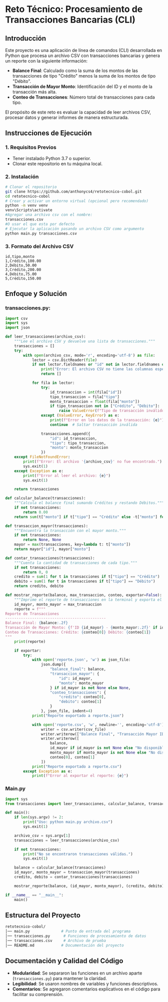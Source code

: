 # Reto Técnico: Procesamiento de Transacciones Bancarias (CLI)

## Introducción
Este proyecto es una aplicación de línea de comandos (CLI) desarrollada en Python que procesa un archivo CSV con transacciones bancarias y genera un reporte con la siguiente información:
- **Balance Final**: Calculado como la suma de los montos de las transacciones de tipo "Crédito" menos la suma de los montos de tipo "Débito".
- **Transacción de Mayor Monto**: Identificación del ID y el monto de la transacción más alta.
- **Conteo de Transacciones**: Número total de transacciones para cada tipo.

El propósito de este reto es evaluar la capacidad de leer archivos CSV, procesar datos y generar informes de manera estructurada.

## Instrucciones de Ejecución

### 1. Requisitos Previos
- Tener instalado Python 3.7 o superior.
- Clonar este repositorio en tu máquina local.

### 2. Instalación
```bash
# Clonar el repositorio
git clone https://github.com/anthonycs4/retotecnico-cobol.git
cd retotecnico-cobol
# Crear y activar un entorno virtual (opcional pero recomendado)
python -m venv venv
venv\Scripts\activate
#Agregar una archivo csv con el nombre:
transacciones.csv
#O usar el que esta por defecto
# Ejecutar la aplicación pasando un archivo CSV como argumento
python main.py transacciones.csv
```

### 3. Formato del Archivo CSV
```csv
id,tipo,monto
1,Crédito,100.00
2,Débito,50.00
3,Crédito,200.00
4,Débito,75.00
5,Crédito,150.00
```

## Enfoque y Solución
### transacciones.py:
```python
import csv
import sys
import json

def leer_transacciones(archivo_csv):
    """Lee el archivo CSV y devuelve una lista de transacciones."""
    transacciones = []
    try:
        with open(archivo_csv, mode='r', encoding='utf-8') as file:
            lector = csv.DictReader(file)
            if not lector.fieldnames or "id" not in lector.fieldnames or "tipo" not in lector.fieldnames or "monto" not in lector.fieldnames:
                print("Error: El archivo CSV no tiene las columnas esperadas (id, tipo, monto).")
                return []

            for fila in lector:
                try:
                    id_transaccion = int(fila["id"])
                    tipo_transaccion = fila["tipo"]
                    monto_transaccion = float(fila["monto"])
                    if tipo_transaccion not in ["Crédito", "Débito"]:
                        raise ValueError(f"Tipo de transacción inválido: {tipo_transaccion}")
                except (ValueError, KeyError) as e:
                    print(f"Error en los datos de la transacción: {e}")
                    continue  # Saltar transacción inválida

                transacciones.append({
                    "id": id_transaccion,
                    "tipo": tipo_transaccion,
                    "monto": monto_transaccion
                })
    except FileNotFoundError:
        print(f"Error: El archivo '{archivo_csv}' no fue encontrado.")
        sys.exit(1)
    except Exception as e:
        print(f"Error al leer el archivo: {e}")
        sys.exit(1)

    return transacciones

def calcular_balance(transacciones):
    """Calcula el balance final sumando Créditos y restando Débitos."""
    if not transacciones:
        return 0.00
    return sum(t["monto"] if t["tipo"] == "Crédito" else -t["monto"] for t in transacciones)

def transaccion_mayor(transacciones):
    """Encuentra la transacción con el mayor monto."""
    if not transacciones:
        return None, None
    mayor = max(transacciones, key=lambda t: t["monto"])
    return mayor["id"], mayor["monto"]

def contar_transacciones(transacciones):
    """Cuenta la cantidad de transacciones de cada tipo."""
    if not transacciones:
        return 0, 0
    credito = sum(1 for t in transacciones if t["tipo"] == "Crédito")
    debito = sum(1 for t in transacciones if t["tipo"] == "Débito")
    return credito, debito

def mostrar_reporte(balance, max_transaccion, conteo, exportar=False):
    """Imprime el reporte de transacciones en la terminal y exporta el reporte si se solicita."""
    id_mayor, monto_mayor = max_transaccion
    reporte = f"""
Reporte de Transacciones
---------------------------------------------
Balance Final: {balance:.2f}
Transacción de Mayor Monto: {f'ID {id_mayor} - {monto_mayor:.2f}' if id_mayor is not None else 'No disponible'}
Conteo de Transacciones: Crédito: {conteo[0]} Débito: {conteo[1]}
"""
    print(reporte)

    if exportar:
        try:
            with open('reporte.json', 'w') as json_file:
                json.dump({
                    "balance_final": balance,
                    "transaccion_mayor": {
                        "id": id_mayor,
                        "monto": monto_mayor
                    } if id_mayor is not None else None,
                    "conteo_transacciones": {
                        "credito": conteo[0],
                        "debito": conteo[1]
                    }
                }, json_file, indent=4)
            print("Reporte exportado a reporte.json")

            with open('reporte.csv', 'w', newline='', encoding='utf-8') as csv_file:
                writer = csv.writer(csv_file)
                writer.writerow(["Balance Final", "Transacción Mayor ID", "Transacción Mayor Monto", "Conteo Crédito", "Conteo Débito"])
                writer.writerow([
                    balance,
                    id_mayor if id_mayor is not None else "No disponible",
                    monto_mayor if monto_mayor is not None else "No disponible",
                    conteo[0], conteo[1]
                ])
            print("Reporte exportado a reporte.csv")
        except Exception as e:
            print(f"Error al exportar el reporte: {e}")

```
### Main.py
```python
import sys
from transacciones import leer_transacciones, calcular_balance, transaccion_mayor, contar_transacciones, mostrar_reporte

def main():
    if len(sys.argv) != 2:
        print("Uso: python main.py archivo.csv")
        sys.exit(1)

    archivo_csv = sys.argv[1]
    transacciones = leer_transacciones(archivo_csv)

    if not transacciones:
        print("No se encontraron transacciones válidas.")
        sys.exit(1)

    balance = calcular_balance(transacciones)
    id_mayor, monto_mayor = transaccion_mayor(transacciones)
    credito, debito = contar_transacciones(transacciones)

    mostrar_reporte(balance, (id_mayor, monto_mayor), (credito, debito), exportar=True)

if __name__ == "__main__":
    main()

```
## Estructura del Proyecto
```bash
retotecnico-cobol/
│── main.py              # Punto de entrada del programa
│── transacciones.py      # Funciones de procesamiento de datos
│── transacciones.csv     # Archivo de prueba
│── README.md            # Documentación del proyecto
```

## Documentación y Calidad del Código
- **Modularidad**: Se separaron las funciones en un archivo aparte (`transacciones.py`) para mantener la claridad.
- **Legibilidad**: Se usaron nombres de variables y funciones descriptivos.
- **Comentarios**: Se agregaron comentarios explicativos en el código para facilitar su comprensión.


